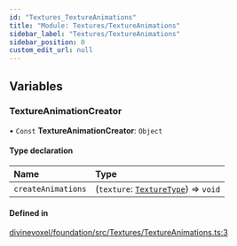 ```yaml
---
id: "Textures_TextureAnimations"
title: "Module: Textures/TextureAnimations"
sidebar_label: "Textures/TextureAnimations"
sidebar_position: 0
custom_edit_url: null
---
```


## Variables

### TextureAnimationCreator

• `Const` **TextureAnimationCreator**: `Object`

#### Type declaration

| Name | Type |
| :------ | :------ |
| `createAnimations` | (`texture`: [`TextureType`](../classes/Textures_TextureType.TextureType.md)) => `void` |

#### Defined in

[divinevoxel/foundation/src/Textures/TextureAnimations.ts:3](https://github.com/lucasdamianjohnson/DivineVoxelEngine/blob/596fa7391478620ed460dfb4856ff0a763b91c49/divinevoxel/foundation/src/Textures/TextureAnimations.ts#L3)

